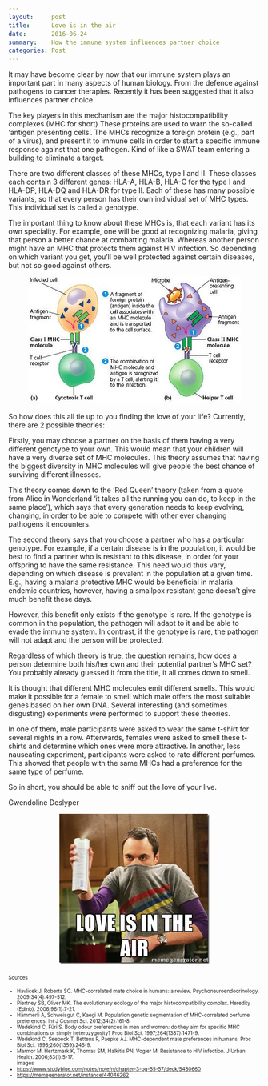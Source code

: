 ```yaml
---
layout:     post
title:      Love is in the air
date:       2016-06-24
summary:    How the immune system influences partner choice
categories: Post
---
```

It may have become clear by now that our immune system plays an important part in many aspects of human biology. From the defence against 
pathogens to cancer therapies. Recently it has been suggested that it also influences partner choice.

The key players in this mechanism are the major histocompatibility complexes (MHC for short) These proteins are used to warn the 
so-called ‘antigen presenting cells’. The MHCs recognize a foreign protein (e.g., part of a virus), and present it to immune cells in 
order to start a specific immune response against that one pathogen. Kind of like a SWAT team entering a building to eliminate a target.

There are two different classes of these MHCs, type I and II. These classes each contain 3 different genes: HLA-A, HLA-B, HLA-C for the 
type I and HLA-DP, HLA-DQ and HLA-DR for type II. Each of these has many possible variants, so that every person has their own 
individual set of MHC types. This individual set is called a genotype. 

The important thing to know about these MHCs is, that each variant has its own speciality. For example, one will be good at recognizing 
malaria, giving that person a better chance at combatting malaria. Whereas another person might have an MHC that protects them against 
HIV infection. So depending on which variant you get, you’ll be well protected against certain diseases, but not so good against 
others. 

<center><img src="https://raw.githubusercontent.com/agonyantibodies/agonyantibodies.github.io/master/images/MHC.png"/></center>

So how does this all tie up to you finding the love of your life? Currently, there are 2 possible theories:

Firstly, you may choose a partner on the basis of them having a very different genotype to your own. This would mean that your 
children will have a very diverse set of MHC molecules. This theory assumes that having the biggest diversity in MHC molecules will 
give people the best chance of surviving different illnesses. 

This theory comes down to the ‘Red Queen’ theory (taken from a quote from Alice in Wonderland ‘it takes all the running you can do, 
to keep in the same place’), which says that every generation needs to keep evolving, changing, in order to be able to compete with 
other ever changing pathogens it encounters. 

The second theory says that you choose a partner who has a particular genotype. For example, if a certain disease is in the population, 
it would be best to find a partner who is resistant to this disease, in order for your offspring to have the same resistance. This need 
would thus vary, depending on which disease is prevalent in the population at a given time. E.g., having a malaria protective MHC would 
be beneficial in malaria endemic countries, however, having a smallpox resistant gene doesn’t give much benefit these days. 

However, this benefit only exists if the genotype is rare. If the genotype is common in the population, the pathogen will adapt to it 
and be able to evade the immune system. In contrast, if the genotype is rare, the pathogen will not adapt and the person will be 
protected.

Regardless of which theory is true, the question remains, how does a person determine both his/her own and their potential partner’s 
MHC set? You probably already guessed it from the title, it all comes down to smell. 

It is thought that different MHC molecules emit different smells. This would make it possible for a female to smell which male offers 
the most suitable genes based on her own DNA. Several interesting (and sometimes disgusting) experiments were performed to support 
these theories. 

In one of them, male participants were asked to wear the same t-shirt for several nights in a row. Afterwards, females were asked to 
smell these t-shirts and determine which ones were more attractive. In another, less nauseating experiment, participants were asked to 
rate different perfumes. This showed that people with the same MHCs had a preference for the same type of perfume. 

So in short, you should be able to sniff out the love of your live.

Gwendoline Deslyper

<center><img src="https://raw.githubusercontent.com/agonyantibodies/agonyantibodies.github.io/master/images/love%20is%20in%20the%20air.jpg"/></center>

<font size='1'> Sources<br>
- Havlicek J, Roberts SC. MHC-correlated mate choice in humans: a review. Psychoneuroendocrinology. 2009;34(4):497-512.<br>
- Piertney SB, Oliver MK. The evolutionary ecology of the major histocompatibility complex. Heredity (Edinb). 2006;96(1):7-21.<br>
- Hämmerli A, Schweisgut C, Kaegi M. Population genetic segmentation of MHC-correlated perfume preferences. Int J Cosmet Sci. 2012;34(2):161-8.<br>
- Wedekind C, Füri S. Body odour preferences in men and women: do they aim for specific MHC combinations or simply heterozygosity? Proc Biol Sci. 1997;264(1387):1471-9.<br>
- Wedekind C, Seebeck T, Bettens F, Paepke AJ. MHC-dependent mate preferences in humans. Proc Biol Sci. 1995;260(1359):245-9.<br>
- Marmor M, Hertzmark K, Thomas SM, Halkitis PN, Vogler M. Resistance to HIV infection. J Urban Health. 2006;83(1):5-17.<br>
images<br>
- https://www.studyblue.com/notes/note/n/chapter-3-pg-55-57/deck/5480660<br>
- https://memegenerator.net/instance/44046262<br>
</font>
